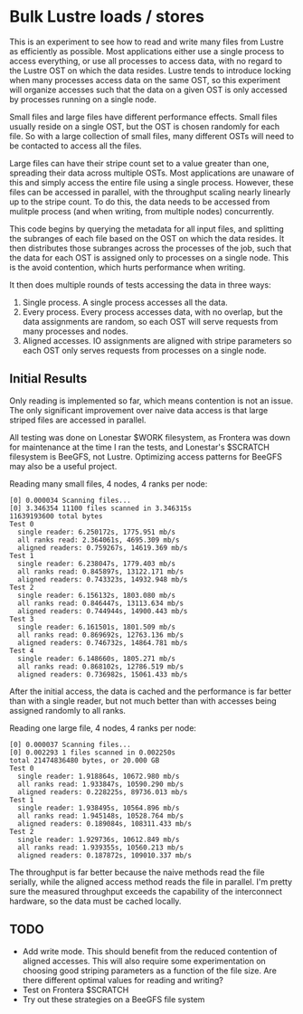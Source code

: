 # Bulk Lustre loads / stores

This is an experiment to see how to read and write many files from Lustre as efficiently as possible.
Most applications either use a single process to access everything, or use all processes to access
data, with no regard to the Lustre OST on which the data resides. Lustre tends to introduce locking
when many processes access data on the same OST, so this experiment will organize accesses such
that the data on a given OST is only accessed by processes running on a single node.

Small files and large files have different performance effects. Small files usually reside
on a single OST, but the OST is chosen randomly for each file. So with a large collection of
small files, many different OSTs will need to be contacted to access all the files.

Large files can have their stripe count set to a value greater than one, spreading their data
across multiple OSTs. Most applications are unaware of this and simply access the entire file
using a single process. However, these files can be accessed in parallel, with the throughput
scaling nearly linearly up to the stripe count. To do this, the data needs to be accessed
from mulitple process (and when writing, from multiple nodes) concurrently.

This code begins by querying the metadata for all input files, and splitting the subranges of
each file based on the OST on which the data resides. It then distributes those subranges across
the processes of the job, such that the data for each OST is assigned only to processes
on a single node. This is the avoid contention, which hurts performance when writing.

It then does multiple rounds of tests accessing the data in three ways:

1. Single process. A single process accesses all the data.
2. Every process. Every process accesses data, with no overlap, but the data assignments are random, so each OST will serve requests from many processes and nodes.
3. Aligned accesses. IO assignments are aligned with stripe parameters so each OST only serves requests from processes on a single node.

## Initial Results

Only reading is implemented so far, which means contention is not an issue. The only significant improvement
over naive data access is that large striped files are accessed in parallel.

All testing was done on Lonestar $WORK filesystem, as Frontera was down for maintenance at the time I ran the tests,
and Lonestar's $SCRATCH filesystem is BeeGFS, not Lustre. Optimizing access patterns for BeeGFS may also be a useful project.

Reading many small files, 4 nodes, 4 ranks per node:

```
[0] 0.000034 Scanning files...
[0] 3.346354 11100 files scanned in 3.346315s
11639193600 total bytes
Test 0
  single reader: 6.250172s, 1775.951 mb/s
  all ranks read: 2.364061s, 4695.309 mb/s
  aligned readers: 0.759267s, 14619.369 mb/s
Test 1
  single reader: 6.238047s, 1779.403 mb/s
  all ranks read: 0.845897s, 13122.171 mb/s
  aligned readers: 0.743323s, 14932.948 mb/s
Test 2
  single reader: 6.156132s, 1803.080 mb/s
  all ranks read: 0.846447s, 13113.634 mb/s
  aligned readers: 0.744944s, 14900.443 mb/s
Test 3
  single reader: 6.161501s, 1801.509 mb/s
  all ranks read: 0.869692s, 12763.136 mb/s
  aligned readers: 0.746732s, 14864.781 mb/s
Test 4
  single reader: 6.148660s, 1805.271 mb/s
  all ranks read: 0.868102s, 12786.519 mb/s
  aligned readers: 0.736982s, 15061.433 mb/s
```
After the initial access, the data is cached and the performance is far better than with a single reader, 
but not much better than with accesses being assigned randomly to all ranks.

Reading one large file, 4 nodes, 4 ranks per node:

```
[0] 0.000037 Scanning files...
[0] 0.002293 1 files scanned in 0.002250s
total 21474836480 bytes, or 20.000 GB
Test 0
  single reader: 1.918864s, 10672.980 mb/s
  all ranks read: 1.933847s, 10590.290 mb/s
  aligned readers: 0.228225s, 89736.013 mb/s
Test 1
  single reader: 1.938495s, 10564.896 mb/s
  all ranks read: 1.945148s, 10528.764 mb/s
  aligned readers: 0.189084s, 108311.433 mb/s
Test 2
  single reader: 1.929736s, 10612.849 mb/s
  all ranks read: 1.939355s, 10560.213 mb/s
  aligned readers: 0.187872s, 109010.337 mb/s
```

The throughput is far better because the naive methods read the file serially, while the aligned access method reads the file in parallel.
I'm pretty sure the measured throughput exceeds the capability of the interconnect hardware, so the data must be cached locally.

## TODO

- Add write mode. This should benefit from the reduced contention of aligned accesses. This will also require some experimentation on choosing good striping parameters as a function of the file size. Are there different optimal values for reading and writing?
- Test on Frontera $SCRATCH
- Try out these strategies on a BeeGFS file system
